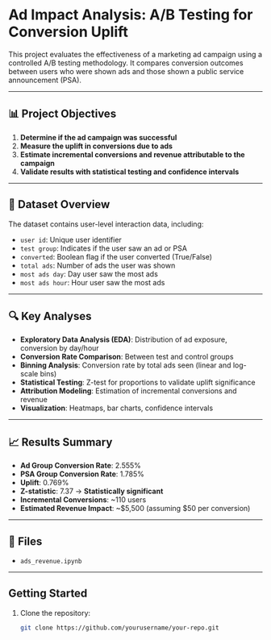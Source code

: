 # Ad Impact Analysis: A/B Testing for Conversion Uplift

This project evaluates the effectiveness of a marketing ad campaign using a controlled A/B testing methodology. It compares conversion outcomes between users who were shown ads and those shown a public service announcement (PSA).

---

## 📊 Project Objectives

1. **Determine if the ad campaign was successful**
2. **Measure the uplift in conversions due to ads**
3. **Estimate incremental conversions and revenue attributable to the campaign**
4. **Validate results with statistical testing and confidence intervals**

---

## 🧪 Dataset Overview

The dataset contains user-level interaction data, including:

- `user id`: Unique user identifier  
- `test group`: Indicates if the user saw an ad or PSA  
- `converted`: Boolean flag if the user converted (True/False)  
- `total ads`: Number of ads the user was shown  
- `most ads day`: Day user saw the most ads  
- `most ads hour`: Hour user saw the most ads  

---

## 🔍 Key Analyses

- **Exploratory Data Analysis (EDA)**: Distribution of ad exposure, conversion by day/hour
- **Conversion Rate Comparison**: Between test and control groups
- **Binning Analysis**: Conversion rate by total ads seen (linear and log-scale bins)
- **Statistical Testing**: Z-test for proportions to validate uplift significance
- **Attribution Modeling**: Estimation of incremental conversions and revenue
- **Visualization**: Heatmaps, bar charts, confidence intervals

---

## 📈 Results Summary

- **Ad Group Conversion Rate**: 2.555%  
- **PSA Group Conversion Rate**: 1.785%  
- **Uplift**: 0.769%  
- **Z-statistic**: 7.37 → **Statistically significant**  
- **Incremental Conversions**: ~110 users  
- **Estimated Revenue Impact**: ~$5,500 (assuming $50 per conversion)

---

## 📁 Files

- `ads_revenue.ipynb`
---

## Getting Started

1. Clone the repository:
   ```bash
   git clone https://github.com/yourusername/your-repo.git

